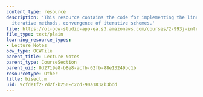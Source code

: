 ```yaml
---
content_type: resource
description: 'This resource contains the code for implementing the linear systems:
  iterative methods, convergence of iterative schemes.'
file: https://ol-ocw-studio-app-qa.s3.amazonaws.com/courses/2-993j-introduction-to-numerical-analysis-for-engineering-13-002j-spring-2005/9cfde1f27d2fb250c2cd90a1832b3bdd_bisect.m
file_type: text/plain
learning_resource_types:
- Lecture Notes
ocw_type: OCWFile
parent_title: Lecture Notes
parent_type: CourseSection
parent_uid: 0d2719e8-b8e8-acfb-62fb-88e13249bc1b
resourcetype: Other
title: bisect.m
uid: 9cfde1f2-7d2f-b250-c2cd-90a1832b3bdd
---
```

